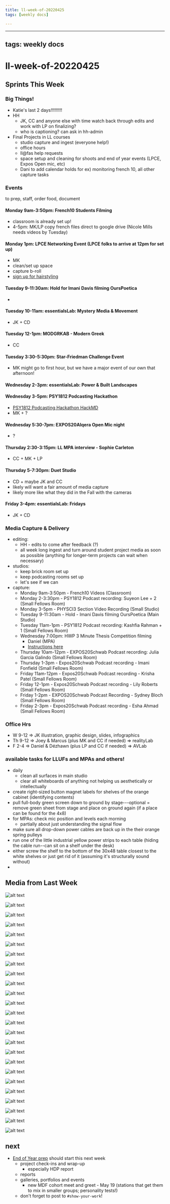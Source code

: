 ```yaml
---
title: ll-week-of-20220425
tags: [weekly docs]

---
```


---
tags: weekly docs
---

# ll-week-of-20220425

## Sprints This Week

### Big Things!

* Katie's last 2 days!!!!!!!!!
* HH 
    * JK, CC and anyone else with time watch back through edits and work with LP on finalizing?
    * who is captioning? can ask in hh-admin
* Final Projects in LL courses
    * studio capture and ingest (everyone help!)
    * office hours
    * ll@fas help requests
    * space setup and cleaning for shoots and end of year events (LPCE, Expos Open mic, etc)
    * Dani to add calendar holds for ex) monitoring french 10, all other capture tasks

### Events
to prep, staff, order food, document
#### Monday 9am-3:50pm: French10 Students Filming

* classroom is already set up!
* 4-5pm: MK/LP copy french files direct to google drive (Nicole Mills needs videos by Tuesday)
#### Monday 1pm: LPCE Networking Event (LPCE folks to arrive at 12pm for set up)
* MK
* clean/set up space
* capture b-roll
* [sign up for hairstyling](https://signup.com/client/invitation2/secure/56859908005/false#/invitation)
#### Tuesday 9-11:30am: Hold for Imani Davis filming OursPoetica
* 
#### Tuesday 10-11am: essentialsLab: Mystery Media & Movement
* JK + CD
#### Tuesday 12-1pm: MODGRKAB - Modern Greek
* CC
#### Tuesday 3:30-5:30pm: Star-Friedman Challenge Event
* MK might go to first hour, but we have a major event of our own that afternoon!
#### Wednesday 2-3pm: essentialsLab: Power & Built Landscapes
#### Wednesday 3-5pm: PSY1812 Podcasting Hackathon
* [PSY1812 Podcasting Hackathon HackMD](https://hackmd.io/RIVDHzb3RZyZvgcikfDCZQ?view)
* MK + ?
#### Wednesday 5:30-7pm: EXPOS20Alqera Open Mic night
* ?
#### Thursday 2:30-3:15pm: LL MPA interview - Sophie Carleton
* CC + MK + LP
#### Thursday 5-7:30pm: Duet Studio
* CD + maybe JK and CC
* likely will want a fair amount of media capture
* likely more like what they did in the Fall with the cameras
#### Friday 3-4pm: essentialsLab: Fridays
* JK + CD

### Media Capture & Delivery
* editing:
    * HH - edits to come after feedback (?)
    * all week long ingest and turn around student project media as soon as possible (anything for longer-term projects can wait when necessary)
* studios:
    * keep brick room set up
    * keep podcasting rooms set up
    * let's see if we can 
* capture:
    * Monday 9am-3:50pm - French10 Videos (Classroom)
    * Monday 2-3:30pm - PSY1812 Podcast recording: Suyeon Lee + 2 (Small Fellows Room)
    * Monday 3-5pm - PHYSCI3 Section Video Recording (Small Studio)
    * Tuesday 9-11:30am - Hold - Imani Davis filming OursPoetica (Main Studio)
    * Tuesday 11am-1pm - PSY1812 Podcast recording: Kashfia Rahman + 1 (Small Fellows Room)
    * Wednesday 7:00pm: HWP 3 Minute Thesis Competition filming
        * Daniel (MPA)
        * [Instructions here](https://docs.google.com/document/d/1G-9b88PHHSw62vbP8PAF-gIhHO5r_cQCuqI30vqy-YY/edit)
     * Thursday 10am-12pm - EXPOS20Schwab Podcast recording: Julia Garcia Galindo (Small Fellows Room)
     * Thursday 1-3pm - Expos20Schwab Podcast recording - Imani Fonfield (Small Fellows Room)
     * Friday 11am-12pm - Expos20Schwab Podcast recording - Krisha Patel (Small Fellows Room)
     * Friday 12-1pm - Expos20Schwab Podcast recording - Lily Roberts (Small Fellows Room)
     * Friday 1-2pm - EXPOS20Schwab Podcast Recording - Sydney Bloch (Small Fellows Room)
     * Friday 2-3pm - Expos20Schwab Podcast recording - Esha Ahmad (Small Fellows Room)
    


### Office Hrs
* W 9-12 => JK illustration, graphic design, slides, infographics
* Th 9-12 => Joey & Marcus (plus MK and CC if needed) => realityLab
* F 2-4 => Daniel & Dézhawn (plus LP and CC if needed) => AVLab

### available tasks for LLUFs and MPAs and others!

* daily
    * clean all surfaces in main studio
    * clear all whiteboards of anything not helping us aesthetically or intellectually
* create right-sized button magnet labels for shelves of the orange cabinet (identifying contents)
* pull full-body green screen down to ground by stage---optional = remove green sheet from stage and place on ground again (if a place can be found for the 4x8)
* for MPAs: check mic position and levels each morning
    * partially about just understanding the signal flow
* make sure all drop-down power cables are back up in the their orange spring pulleys
* run one of the little industrial yellow power strips to each table (hiding the cable run--can sit on a shelf under the desk)
* either screw the shelf to the bottom of the 30x48 table closest to the white shelves or just get rid of it (assuming it's structurally sound without)
* 


## Media from Last Week

![alt text](https://files.slack.com/files-pri/T0HTW3H0V-F03BVA0RSHJ/image_from_ios.jpg?pub_secret=20ef6bcfbe)

![alt text](https://files.slack.com/files-pri/T0HTW3H0V-F03BLCWA42J/image_from_ios.jpg?pub_secret=c6aef979f0)

![alt text](https://files.slack.com/files-pri/T0HTW3H0V-F03C7NNKMHP/image_from_ios.jpg?pub_secret=71da5ed18d)

![alt text](https://files.slack.com/files-pri/T0HTW3H0V-F03C7NP19MF/image_from_ios.jpg?pub_secret=95cd33577f)

![alt text](https://files.slack.com/files-pri/T0HTW3H0V-F03BU0ZLQ1K/screen_shot_2022-04-18_at_2.56.41_pm.png?pub_secret=98bee1d934)

![alt text](https://files.slack.com/files-pri/T0HTW3H0V-F03BZN9N9E0/img_5499.jpg?pub_secret=1879fdfe09)

![alt text](https://files.slack.com/files-pri/T0HTW3H0V-F03BQMZM1PY/img_5500.jpg?pub_secret=8a8546c425)

![alt text](https://files.slack.com/files-pri/T0HTW3H0V-F03BHFXQGH5/map-cut-segment-0_200.gif?pub_secret=4703100dfb)

![alt text](https://files.slack.com/files-pri/T0HTW3H0V-F03BY4G9F8B/map-cut-segment-1_200.gif?pub_secret=aacdea36f4)

![alt text](https://files.slack.com/files-pri/T0HTW3H0V-F03BV8NUC4D/map-card-gif-1_200.gif?pub_secret=cde4b54afa)

![alt text](https://files.slack.com/files-pri/T0HTW3H0V-F03CAPB1FED/map-card-gif-2_200.gif?pub_secret=40fea280ed)

![alt text](https://files.slack.com/files-pri/T0HTW3H0V-F03BY5D6N4B/map-card-gif-3_200.gif?pub_secret=4c985b99f3)

![alt text](https://files.slack.com/files-pri/T0HTW3H0V-F03BRFHE60N/map-card-gif-4_200.gif?pub_secret=1d764cbd54)

![alt text](https://files.slack.com/files-pri/T0HTW3H0V-F03C0FBCVNY/map-card-gif-5_200.gif?pub_secret=053c92cf01)

![alt text](https://files.slack.com/files-pri/T0HTW3H0V-F03CEQ4RRKK/ezgif.com-gif-maker.gif?pub_secret=63dcf437d3)

![alt text](https://files.slack.com/files-pri/T0HTW3H0V-F03CET8Q141/ezgif.com-gif-maker__1_.gif?pub_secret=ce013f9c92)

![alt text](https://files.slack.com/files-pri/T0HTW3H0V-F03C55LFXPW/image.png?pub_secret=f3458a27f5)

![alt text](https://files.slack.com/files-pri/T0HTW3H0V-F03C38YBCGK/ezgif.com-gif-maker__41_.gif?pub_secret=44afe41567)

![alt text](https://files.slack.com/files-pri/T0HTW3H0V-F03BUST34LF/screen_shot_2022-04-20_at_4.16.16_pm.png?pub_secret=ee311cf0b1)

![alt text](https://files.slack.com/files-pri/T0HTW3H0V-F03D36HNPUY/screen_shot_2022-04-21_at_10.13.33_am.png?pub_secret=4145aade74)

![alt text](https://files.slack.com/files-pri/T0HTW3H0V-F03CSU5J5U1/ezgif.com-gif-maker__42_.gif?pub_secret=febff61f79)

![alt text](https://files.slack.com/files-pri/T0HTW3H0V-F03CC198HAR/image_from_ios.jpg?pub_secret=3ad350230d)

![alt text](https://files.slack.com/files-pri/T0HTW3H0V-F03CHV2U8F6/boat-3_540.gif?pub_secret=1bb32b2908)

![alt text](https://files.slack.com/files-pri/T0HTW3H0V-F03CHRZ7005/image_from_ios.jpg?pub_secret=82e0585e57)

![alt text](https://files.slack.com/files-pri/T0HTW3H0V-F03CEEFJH0W/image_from_ios.jpg?pub_secret=36bc95f2f2)


## next

* [End of Year prep](https://hackmd.io/d4J6SnZZR1u7R4teLtLbxA) should start this next week
    * project check-ins and wrap-up
        * especially HDP report
    * reports
    * galleries, portfolios and events
        * new MDF cohort meet and greet - May 19 (stations that get them to mix in smaller groups; personality tests!)
    * don't forget to post to `#show-your-work`!
